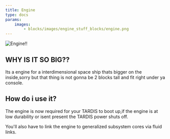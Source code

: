 ```yaml
---
title: Engine
type: docs
params:
    images:
        - blocks/images/engine_stuff_blocks/engine.png
---
```


![Engine!!](blocks/images/engine_stuff_blocks/engine.png)
## WHY IS IT SO BIG??

Its a engine for a interdimensional space ship thats bigger on the inside,sorry but that thing is not gonna be 2 blocks tall and fit right under ya console.

## How do i use it?

The engine is now required for your TARDIS to boot up,if the engine is at low durability or isent present the TARDIS power shuts off.

You'll also have to link the engine to generalized subsystem cores via fluid links.

